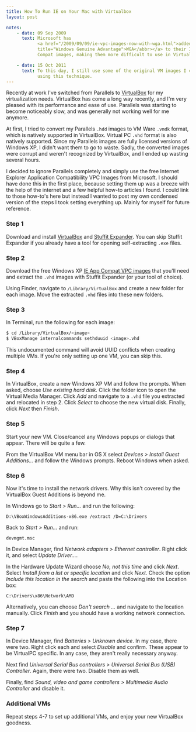 ```yaml
---
title: How To Run IE on Your Mac with Virtualbox
layout: post

notes:
    - date: 09 Sep 2009
      text: Microsoft has
            <a href="/2009/09/09/ie-vpc-images-now-with-wga.html">added <abbr
            title="Windows Genuine Advantage">WGA</abbr></a> to their IE App
            Compat images, making them more difficult to use in VirtualBox.

    - date: 15 Oct 2011
      text: To this day, I still use some of the original VM images I created
            using this technique.
---
```


Recently at work I've switched from Parallels to
[VirtualBox](http://www.virtualbox.org/) for my virtualization needs.
VirtualBox has come a long way recently, and I'm very pleased with its
performance and ease of use. Parallels was starting to become noticeably slow,
and was generally not working well for me anymore.

At first, I tried to convert my Parallels `.hdd` images to VM Ware `.vmdk`
format, which is natively supported in VirtualBox. Virtual PC `.vhd` format
is also natively supported. Since my Parallels images are fully licensed
versions of Windows XP, I didn't want them to go to waste. Sadly, the
converted images were corrupt and  weren't recognized by VirtualBox, and I
ended up wasting several hours.

I decided to ignore Parallels completely and simply use the free Internet
Explorer Application Compatibility VPC Images from Microsoft. I should have
done this in the first place, because setting them up was a breeze with the
help of the internet and a few helpful how-to articles I found. I could link
to those how-to's here but instead I wanted to post my own condensed version
of the steps I took setting everything up. Mainly for myself for future
reference.

### Step 1

Download and install [VirtualBox](http://www.virtualbox.org/wiki/Downloads)
and [Stuffit Expander][1]. You can skip Stuffit Expander if you already have a
tool for opening self-extracting `.exe` files.

### Step 2

Download the free Windows XP [IE App Compat VPC images][2] that you'll need
and extract the `.vhd` images with Stuffit Expander (or your tool of choice).

Using Finder, navigate to `/Library/VirtualBox` and create a new folder for
each image. Move the extracted `.vhd` files into these new folders.

### Step 3

In Terminal, run the following for each image:

```sh
$ cd /Library/VirtualBox/<image>
$ VBoxManage internalcommands sethduuid <image>.vhd
```

This undocumented command will avoid UUID conflicts when creating multiple
VMs. If you're only setting up one VM, you can skip this.

### Step 4

In VirtualBox, create a new Windows XP VM and follow the prompts. When asked,
choose _Use existing hard disk._ Click the folder icon to open the Virtual
Media Manager. Click _Add_ and navigate to  a `.vhd` file you extracted and
relocated in step 2. Click _Select_ to choose the new virtual disk. Finally,
click _Next_ then _Finish_.

### Step 5

Start your new VM. Close/cancel any Windows popups or dialogs that appear.
There will be quite a few.

From the VirtualBox VM menu bar in OS X select _Devices > Install Guest
Additions..._ and follow the Windows prompts. Reboot Windows when asked.

### Step 6

Now it's time to install the network drivers. Why this isn't covered by the
VirtualBox Guest Additions is beyond me.

In Windows go to _Start > Run..._ and run the following:

```
D:\VBoxWindowsAdditions-x86.exe /extract /D=C:\Drivers
```

Back to _Start > Run..._ and run:

```
devmgmt.msc
```

In Device Manager, find _Network adapters > Ethernet controller_. Right click
it, and select _Update Driver..._.

In the Hardware Update Wizard choose _No, not this time_ and click _Next_.
Select _Install from a list or specific location_ and click _Next_. Check the
option _Include this location in the search_ and paste the following into the
Location box:

```
C:\Drivers\x86\Network\AMD
```

Alternatively, you can choose _Don't search ..._ and navigate to the location
manually. Click _Finish_ and you should have a working network connection.

### Step 7

In Device Manager, find _Batteries > Unknown device_. In my case, there were
two. Right click each and select _Disable_ and confirm. These appear to be
VirtualPC specific. In any case, they aren't really necessary anyway.

Next find _Universal Serial Bus controllers > Universal Serial Bus (USB)
Controller_. Again, there were two. Disable them as well.

Finally, find _Sound, video and game controllers > Multimedia Audio
Controller_ and disable it.

### Additional VMs

Repeat steps 4-7 to set up additional VMs, and enjoy your new VirtualBox
goodness.

[1]: http://www.stuffit.com/mac-expander.html
[2]: http://www.microsoft.com/download/en/details.aspx?displaylang=en&id=11575
